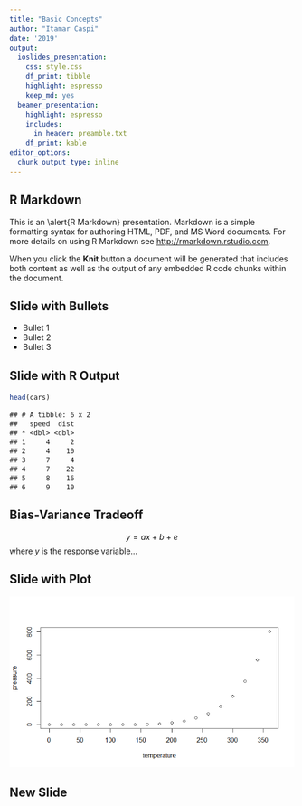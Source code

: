 ```yaml
---
title: "Basic Concepts"
author: "Itamar Caspi"
date: '2019'
output:
  ioslides_presentation:
    css: style.css
    df_print: tibble
    highlight: espresso
    keep_md: yes
  beamer_presentation:
    highlight: espresso
    includes:
      in_header: preamble.txt
    df_print: kable
editor_options:
  chunk_output_type: inline
---
```




## R Markdown

This is an \alert{R Markdown} presentation. Markdown is a simple formatting syntax for authoring HTML, PDF, and MS Word documents. For more details on using R Markdown see <http://rmarkdown.rstudio.com>.

When you click the **Knit** button a document will be generated that includes both content as well as the output of any embedded R code chunks within the document.

## Slide with Bullets

- Bullet 1
- Bullet 2
- Bullet 3

## Slide with R Output


```r
head(cars)
```

```
## # A tibble: 6 x 2
##   speed  dist
## * <dbl> <dbl>
## 1     4     2
## 2     4    10
## 3     7     4
## 4     7    22
## 5     8    16
## 6     9    10
```

## Bias-Variance Tradeoff

$$y = ax+b+e$$
where $y$ is the response variable...

## Slide with Plot

![](beamer_files/figure-html/pressure-1.png)<!-- -->

## New Slide


